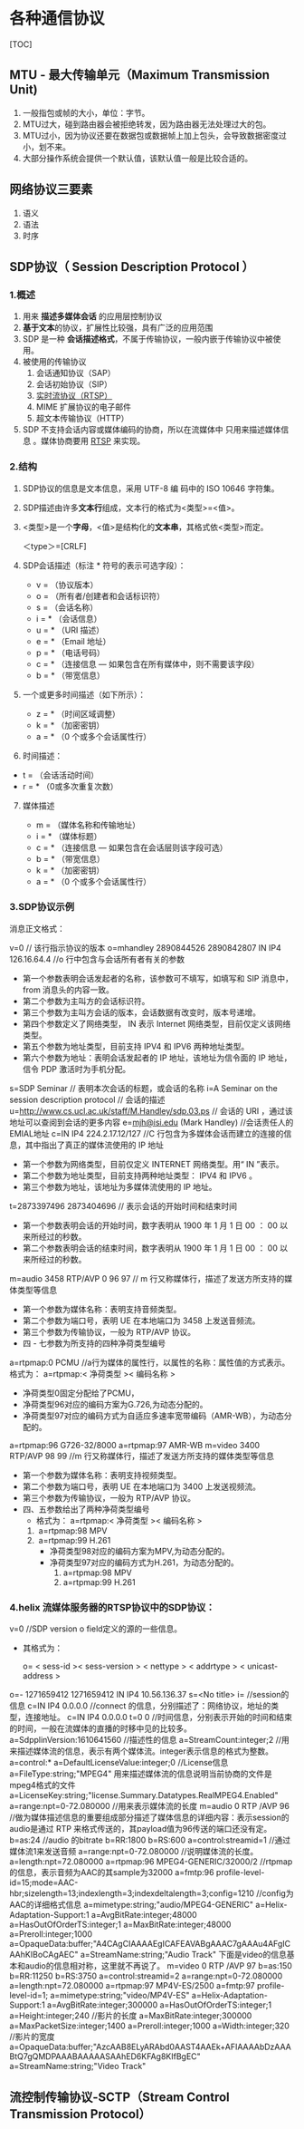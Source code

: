 # 各种通信协议

[TOC]



## MTU - 最大传输单元（Maximum Transmission Unit)

1. 一般指包或帧的大小，单位：字节。
2. MTU过大，碰到路由器会被拒绝转发，因为路由器无法处理过大的包。
3. MTU过小，因为协议还要在数据包或数据帧上加上包头，会导致数据密度过小，划不来。
4. 大部分操作系统会提供一个默认值，该默认值一般是比较合适的。

## 网络协议三要素

1. 语义
2. 语法
3. 时序

## SDP协议（ Session Description Protocol ）

### 1.概述

1. 用来 **描述多媒体会话** 的应用层控制协议
2. **基于文本**的协议，扩展性比较强，具有广泛的应用范围
3. SDP 是一种 **会话描述格式**，不属于传输协议，一般内嵌于传输协议中被使用。
4. 被使用的传输协议
   1. 会话通知协议（SAP）
   2. 会话初始协议（SIP）
   3.   [实时流协议（RTSP）](http://www.cnblogs.com/qingquan/archive/2011/07/14/2106834.html)
   4.  MIME 扩展协议的电子邮件
   5. 超文本传输协议（HTTP）
5. SDP 不支持会话内容或媒体编码的协商，所以在流媒体中 只用来描述媒体信息 。媒体协商要用 [RTSP](http://www.cnblogs.com/qingquan/archive/2011/07/14/2106834.html) 来实现。

### 2.结构

1. SDP协议的信息是文本信息，采用 UTF-8 编 码中的 ISO 10646 字符集。

2. SDP描述由许多**文本行**组成，文本行的格式为<类型>=<值>。

3. <类型>是一个**字母**，<值>是结构化的**文本串**，其格式依<类型>而定。

   ＜type＞=<value>[CRLF]

4. SDP会话描述（标注 \* 符号的表示可选字段）：

   -  v = （协议版本）
   -  o = （所有者/创建者和会话标识符）
   -  s = （会话名称）
   -  i = * （会话信息） 
   -  u = * （URI 描述）
   -  e = * （Email 地址）
   -  p = * （电话号码）
   -  c = * （连接信息 ― 如果包含在所有媒体中，则不需要该字段）
   -  b = * （带宽信息）

5. 一个或更多时间描述（如下所示）：

   - z = * （时间区域调整）
   - k = * （加密密钥）
   - a = * （0 个或多个会话属性行）

6.   时间描述：

   - t = （会话活动时间）
   - r = * （0或多次重复次数） 

7. 媒体描述

   - m = （媒体名称和传输地址）
   - i = * （媒体标题）
   - c = * （连接信息 — 如果包含在会话层则该字段可选）
   - b = * （带宽信息）
   - k = * （加密密钥）
   - a = * （0 个或多个会话属性行）

### 3.SDP协议示例

消息正文格式：

v=0                                                                         // 该行指示协议的版本
o=mhandley 2890844526 2890842807 IN IP4 126.16.64.4   //o 行中包含与会话所有者有关的参数

- 第一个参数表明会话发起者的名称，该参数可不填写，如填写和 SIP 消息中， from 消息头的内容一致。
- 第二个参数为主叫方的会话标识符。
- 第三个参数为主叫方会话的版本，会话数据有改变时，版本号递增。
- 第四个参数定义了网络类型， IN 表示 Internet 网络类型，目前仅定义该网络类型。
- 第五个参数为地址类型，目前支持 IPV4 和 IPV6 两种地址类型。
- 第六个参数为地址：表明会话发起者的 IP 地址，该地址为信令面的 IP 地址，信令 PDP 激活时为手机分配。

s=SDP Seminar // 表明本次会话的标题，或会话的名称
i=A Seminar on the session description protocol // 会话的描述
u=http://www.cs.ucl.ac.uk/staff/M.Handley/sdp.03.ps // 会话的 URI ，通过该地址可以查阅到会话的更多内容
e=mjh@isi.edu (Mark Handley) //会话责任人的EMIAL地址
c=IN IP4 224.2.17.12/127 //C 行包含为多媒体会话而建立的连接的信息，其中指出了真正的媒体流使用的 IP 地址

- 第一个参数为网络类型，目前仅定义 INTERNET 网络类型。用“ IN ”表示。
- 第二个参数为地址类型，目前支持两种地址类型： IPV4 和 IPV6 。
- 第三个参数为地址，该地址为多媒体流使用的 IP 地址。

t=2873397496 2873404696 // 表示会话的开始时间和结束时间

- 第一个参数表明会话的开始时间，数字表明从 1900 年 1 月 1 日 00 ： 00 以来所经过的秒数。
- 第二个参数表明会话的结束时间，数字表明从 1900 年 1 月 1 日 00 ： 00 以来所经过的秒数。

m=audio 3458  RTP/AVP  0   96   97   // m 行又称媒体行，描述了发送方所支持的媒体类型等信息

- 第一个参数为媒体名称：表明支持音频类型。
- 第二个参数为端口号，表明 UE 在本地端口为 3458 上发送音频流。
- 第三个参数为传输协议，一般为 RTP/AVP 协议。
- 四 - 七参数为所支持的四种净荷类型编号

a=rtpmap:0   PCMU //a行为媒体的属性行，以属性的名称：属性值的方式表示。
    格式为： a=rtpmap:< 净荷类型 >< 编码名称 >  

- 净荷类型0固定分配给了PCMU，
- 净荷类型96对应的编码方案为G.726,为动态分配的。
- 净荷类型97对应的编码方式为自适应多速率宽带编码（AMR-WB），为动态分配的。           

a=rtpmap:96  G726-32/8000
a=rtpmap:97  AMR-WB
m=video 3400 RTP/AVP 98  99 //m 行又称媒体行，描述了发送方所支持的媒体类型等信息

- 第一个参数为媒体名称：表明支持视频类型。
- 第二个参数为端口号，表明 UE 在本地端口为 3400 上发送视频流。
- 第三个参数为传输协议，一般为 RTP/AVP 协议。
- 四、五参数给出了两种净荷类型编号
  -    格式为： a=rtpmap:< 净荷类型 >< 编码名称 >
    1. ​      a=rtpmap:98  MPV
    2. ​      a=rtpmap:99  H.261
       - 净荷类型98对应的编码方案为MPV,为动态分配的。
       - 净荷类型97对应的编码方式为H.261，为动态分配的。
         1. a=rtpmap:98  MPV
         2. a=rtpmap:99  H.261

### 4.helix 流媒体服务器的RTSP协议中的SDP协议：

v=0 //SDP version
o field定义的源的一些信息。

- 其格式为：

  o=<username > < sess-id >< sess-version > < nettype > < addrtype > < unicast-address >

o=- 1271659412 1271659412 IN IP4 10.56.136.37 s=\<No title\>
i=<No author> <No copyright>  //session的信息
c=IN IP4 0.0.0.0 //connect 的信息，分别描述了：网络协议，地址的类型，连接地址。
c=IN IP4 0.0.0.0
t=0 0 //时间信息，分别表示开始的时间和结束的时间，一般在流媒体的直播的时移中见的比较多。
a=SdpplinVersion:1610641560 //描述性的信息
a=StreamCount:integer;2 //用来描述媒体流的信息，表示有两个媒体流。integer表示信息的格式为整数。
a=control:*
a=DefaultLicenseValue:integer;0 //License信息
a=FileType:string;"MPEG4" 用来描述媒体流的信息说明当前协商的文件是mpeg4格式的文件
a=LicenseKey:string;"license.Summary.Datatypes.RealMPEG4.Enabled"
a=range:npt=0-72.080000  //用来表示媒体流的长度
m=audio 0  RTP /AVP 96 //做为媒体描述信息的重要组成部分描述了媒体信息的详细内容：表示session的audio是通过 RTP 来格式传送的，其payload值为96传送的端口还没有定。
b=as:24 //audio 的bitrate
b=RR:1800
b=RS:600
a=control:streamid=1  //通过媒体流1来发送音频
a=range:npt=0-72.080000 //说明媒体流的长度。
a=length:npt=72.080000
a=rtpmap:96 MPEG4-GENERIC/32000/2 //rtpmap的信息，表示音频为AAC的其sample为32000
a=fmtp:96 profile-level-id=15;mode=AAC-hbr;sizelength=13;indexlength=3;indexdeltalength=3;config=1210 //config为AAC的详细格式信息
a=mimetype:string;"audio/MPEG4-GENERIC"
a=Helix-Adaptation-Support:1
a=AvgBitRate:integer;48000
a=HasOutOfOrderTS:integer;1
a=MaxBitRate:integer;48000
a=Preroll:integer;1000
a=OpaqueData:buffer;"A4CAgCIAAAAEgICAFEAVABgAAAC7gAAAu4AFgICAAhKIBoCAgAEC"
a=StreamName:string;"Audio Track"
下面是video的信息基本和audio的信息相对称，这里就不再说了。
m=video 0  RTP /AVP 97
b=as:150
b=RR:11250
b=RS:3750
a=control:streamid=2
a=range:npt=0-72.080000
a=length:npt=72.080000
a=rtpmap:97 MP4V-ES/2500
a=fmtp:97 profile-level-id=1;
a=mimetype:string;"video/MP4V-ES"
a=Helix-Adaptation-Support:1
a=AvgBitRate:integer;300000
a=HasOutOfOrderTS:integer;1
a=Height:integer;240 //影片的长度
a=MaxBitRate:integer;300000
a=MaxPacketSize:integer;1400
a=Preroll:integer;1000
a=Width:integer;320  //影片的宽度
a=OpaqueData:buffer;"AzcAAB8ELyARAbd0AAST4AAEk+AFIAAAAbDzAAABtQ7gQMDPAAABAAAAASAAhED6KFAg8KIfBgEC"
a=StreamName:string;"Video Track"



## 流控制传输协议-SCTP（Stream Control Transmission Protocol）

